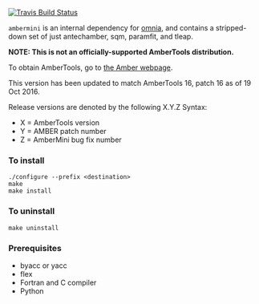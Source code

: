 [![Travis Build Status](https://travis-ci.org/choderalab/ambermini.png)](https://travis-ci.org/choderalab/ambermini)

`ambermini` is an internal dependency for [omnia](http://omnia.md), and 
contains a stripped-down set of just antechamber, sqm, paramfit, and tleap.

**NOTE: This is not an officially-supported AmberTools distribution.**

To obtain AmberTools, go to [the Amber webpage](http://ambermd.org).

This version has been updated to match AmberTools 16, patch 16 as of 19 Oct 2016.

Release versions are denoted by the following X.Y.Z Syntax:
* X = AmberTools version
* Y = AMBER patch number
* Z = AmberMini bug fix number

### To install
```
./configure --prefix <destination>
make
make install
```

### To uninstall
```
make uninstall
```

### Prerequisites
* byacc or yacc
* flex
* Fortran and C compiler
* Python
